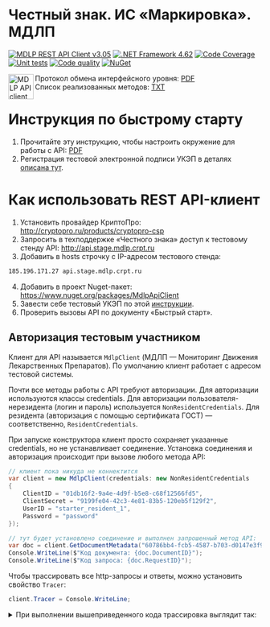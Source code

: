 # Честный знак. ИС «Маркировка». МДЛП

[![MDLP REST API Client v3.05](https://img.shields.io/badge/честный%20знак-v3.06.1-yellowgreen)](https://честныйзнак.рф/upload/iblock/200/IS-_Markirovka_.-MDLP.-Protokol-obmena-interfeysnogo-urovnya.pdf)
[![.NET Framework 4.62](https://img.shields.io/badge/.net-v4.62-yellow)](https://www.microsoft.com/ru-RU/download/details.aspx?id=53321)
[![Code Coverage](https://codecov.io/gh/yallie/mdlpclient/branch/master/graph/badge.svg)](https://codecov.io/gh/yallie/mdlpclient)
[![Unit tests](https://img.shields.io/badge/build%20passing-140%20tests-brightgreen)](https://github.com/yallie/MdlpClient/tree/master/MdlpApiClient.Tests)
[![Code quality](https://img.shields.io/codefactor/grade/github/yallie/MdlpClient)](https://www.codefactor.io/repository/github/yallie/mdlpclient)
[![NuGet](https://img.shields.io/nuget/v/MdlpApiClient.svg)](https://www.nuget.org/packages/MdlpApiClient)

<img alt="MDLP API client logo" src="https://raw.githubusercontent.com/yallie/MdlpClient/master/Docs/MdlpApiClientLogo.png" width="50" align="left" />

Протокол обмена интерфейсного уровня: [PDF](https://честныйзнак.рф/upload/iblock/200/IS-_Markirovka_.-MDLP.-Protokol-obmena-interfeysnogo-urovnya.pdf)  
Список реализованных методов: [TXT](https://github.com/yallie/MdlpClient/blob/master/Docs/list_of_methods.txt)

# Инструкция по быстрому старту

1. Прочитайте эту инструкцию, чтобы настроить окружение для работы с API: [PDF](https://честныйзнак.рф/upload/iblock/25b/Kratkaya_instruktsiya_po_bystromu_startu_dlya_izucheniya_API.pdf)  
2. Регистрация тестовой электронной подписи УКЭП в деталях [описана тут](https://github.com/yallie/MdlpClient/blob/master/Docs/Certificates/CreateTestCertificate.md).

# Как использовать REST API-клиент

1. Установить провайдер КриптоПро: http://cryptopro.ru/products/cryptopro-csp
2. Запросить в техподдержке «Честного знака» доступ к тестовому стенду API: http://api.stage.mdlp.crpt.ru
3. Добавить в hosts строчку с IP-адресом тестового стенда:

```txt
185.196.171.27 api.stage.mdlp.crpt.ru
``` 

4. Добавить в проект Nuget-пакет: https://www.nuget.org/packages/MdlpApiClient
5. Завести себе тестовый УКЭП по этой [инструкции](https://github.com/yallie/MdlpClient/blob/master/Docs/Certificates/CreateTestCertificate.md).
6. Проверить вызовы API по документу «Быстрый старт».

## Авторизация тестовым участником

Клиент для API называется `MdlpClient` (МДЛП — Мониторинг Движения Лекарственных Препаратов).
По умолчанию клиент работает с адресом тестовой системы.

Почти все методы работы с API требуют авторизации. Для авторизации используются классы credentials.
Для авторизации пользователя-нерезидента (логин и пароль) используется `NonResidentCredentials`.
Для резидента (авторизация с помощью сертификата ГОСТ) — соответственно, `ResidentCredentials`.

При запуске конструктора клиент просто сохраняет указанные credentials, но не устанавливает соединение.
Установка соединения и авторизация происходит при вызове любого метода API:

```c#
// клиент пока никуда не коннектится
var client = new MdlpClient(credentials: new NonResidentCredentials
{
    ClientID = "01db16f2-9a4e-4d9f-b5e8-c68f12566fd5",
    ClientSecret = "9199fe04-42c3-4e81-83b5-120eb5f129f2",
    UserID = "starter_resident_1",
    Password = "password"
});

// тут будет установлено соединение и выполнен запрошенный метод API:
var doc = client.GetDocumentMetadata("60786bb4-fcb5-4587-b703-d0147e3f9d1c");
Console.WriteLine($"Код документа: {doc.DocumentID}");
Console.WriteLine($"Код запроса: {doc.RequestID}");
```

Чтобы трассировать все http-запросы и ответы, можно установить свойство `Tracer`:

```c#
client.Tracer = Console.WriteLine;
```
<details>
  <summary>При выполнении вышеприведенного кода трассировка выглядит так:</summary>
    
```c
// Authenticate
-> POST http://api.stage.mdlp.crpt.ru/api/v1/auth
headers: {
  X-ApiMethodName = Authenticate
  Accept = application/json, text/json, text/x-json, text/javascript, application/xml, text/xml
  Content-type = application/json
}
body: {
  "client_id": "01db16f2-9a4e-4d9f-b5e8-c68f12566fd5",
  "client_secret": "9199fe04-42c3-4e81-83b5-120eb5f129f2",
  "user_id": "starter_resident_1",
  "auth_type": "PASSWORD"
}

<- OK 200 (OK) http://api.stage.mdlp.crpt.ru/api/v1/auth
timings: {
  started: 2020-04-22 20:22:12
  elapsed: 00:00:00.1971392
}
headers: {
  Connection = keep-alive
  X-XSS-Protection = 1; mode=block
  Pragma = no-cache
  X-Frame-Options = DENY
  X-Content-Type-Options = nosniff
  X-Application-Context = authentication-service-frontend:8095
  Strict-Transport-Security = max-age=15768000
  Content-Length = 47
  Cache-Control = no-cache, no-store, max-age=0, must-revalidate
  Content-Type = application/json;charset=UTF-8
  Date = Wed, 22 Apr 2020 17:22:12 GMT
  Expires = 0
  Server = nginx/1.14.0
}
body: {
  "code": "7c08d5f3-4a0c-4a71-b123-638533b4612c"
}

// GetToken
-> POST http://api.stage.mdlp.crpt.ru/api/v1/token
headers: {
  X-ApiMethodName = GetToken
  Accept = application/json, text/json, text/x-json, text/javascript, application/xml, text/xml
  Content-type = application/json
}
body: {
  "code": "7c08d5f3-4a0c-4a71-b123-638533b4612c",
  "password": "password"
}

<- OK 200 (OK) http://api.stage.mdlp.crpt.ru/api/v1/token
timings: {
  started: 2020-04-22 20:22:12
  elapsed: 00:00:00.2673376
}
headers: {
  Connection = keep-alive
  X-XSS-Protection = 1; mode=block
  Pragma = no-cache
  X-Frame-Options = DENY
  X-Content-Type-Options = nosniff
  X-Application-Context = authentication-service-frontend:8095
  Strict-Transport-Security = max-age=15768000
  Content-Length = 63
  Cache-Control = no-cache, no-store, max-age=0, must-revalidate
  Content-Type = application/json;charset=UTF-8
  Date = Wed, 22 Apr 2020 17:22:13 GMT
  Expires = 0
  Server = nginx/1.14.0
}
body: {
  "token": "9189625f-2bea-4cf9-a36d-2c827b08d276",
  "life_time": 30
}

// GetDocumentMetadata
-> GET http://api.stage.mdlp.crpt.ru/api/v1/documents/60786bb4-fcb5-4587-b703-d0147e3f9d1c
headers: {
  X-ApiMethodName = GetDocumentMetadata
  Authorization = token 9189625f-2bea-4cf9-a36d-2c827b08d276
  Accept = application/json, text/json, text/x-json, text/javascript, application/xml, text/xml
}

<- OK 200 (OK) http://api.stage.mdlp.crpt.ru/api/v1/documents/60786bb4-fcb5-4587-b703-d0147e3f9d1c
timings: {
  started: 2020-04-22 20:22:12
  elapsed: 00:00:00.5673959
}
headers: {
  Transfer-Encoding = chunked
  Connection = keep-alive
  X-Application-Context = mdlp-api-document-front
  X-Content-Type-Options = nosniff
  X-XSS-Protection = 1; mode=block
  Pragma = no-cache
  X-Frame-Options = DENY
  Strict-Transport-Security = max-age=15768000
  Cache-Control = no-cache, no-store, max-age=0, must-revalidate
  Content-Type = application/json;charset=UTF-8
  Date = Wed, 22 Apr 2020 17:22:13 GMT
  Expires = 0
  Server = nginx/1.14.0
}
body: {
  "request_id": "528700e0-f967-4ddb-995d-5c6c7b73bcc9",
  "document_id": "60786bb4-fcb5-4587-b703-d0147e3f9d1c",
  "date": "2020-04-07 07:55:33",
  "processed_date": "2020-04-07 07:55:33",
  "sender": "00000000100928",
  "receiver": "00000000100930",
  "sys_id": "9dedee17-e43a-47f1-910e-3a88ff6bc81b",
  "doc_type": 607,
  "doc_status": "PROCESSED_DOCUMENT",
  "file_uploadtype": 2,
  "sender_sys_id": "6f6fa779-b637-4234-9117-8ac4c1a9a81c",
  "version": "1.34"
}
```
</details>
